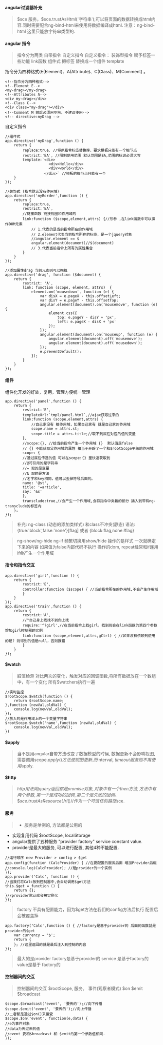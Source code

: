 #### angular过滤器补充
> \$sce 服务，\$sce.trustAsHtml('字符串');可以将页面的数据转换成html内容.同时需要配合ng-bind-html来使用将数据编译成html.
> 注意：ng-bind-html 这里只能放字符串类型的.

#### angular 指令
> 指令分为两类 自带指令  自定义指令
> 自定义指令：
> 装饰型指令 赋予标签一些功能  link函数
    组件式 把标签 替换成一个组件 template

指令分为四种格式(E(Element)、A(Attribute)、C(Class)、M(Comment) 。
```
<!--指令分为四种格式-->
<!--Element E-->
<my-drag></my-drag>
<!--Attributes A-->
<div my-drag></div>
<!--Class C-->
<div class="my-drag"></div>
<!--Comment M 前后必须用空格，不建议使用-->
<!-- directive:myDrag -->
```

自定义指令
```
//组件式
app.directive('myDrag',function () {
    return {
        replace:true, //将原指令标签替换掉，要求模板只能有一个根节点
        restrict:'EA', //限制使用范围 默认范围是EA,范围的标识必须大写
        template:`<div>
                    <div>Hello</div>
                    <div>world</div>
                  </div>` //模板的根节点只能有一个
    }
});
```
```
//装饰式 (指令默认没有作用域)
app.directive('myBorder',function () {
    return {
        replace:true,
        restrict:'EA',
        //链接函数 链接视图和作用域的
        link:function ($scope,element,attrs) {//形参 ,在link函数中可以操作DOM元素
            // 1.代表的是当前指令所在的作用域
            // 2.element代表当前指令所在的标签，是一个jquery对象
            //angular.element == $
            angular.element(document)//$(document)
            // 3.代表当前指令上所有的属性集合
        }
    }
});
```
```
//添加属性drag 当前元素则可以拖拽
app.directive('drag', function ($document) {
    return {
        restrict: 'A',
        link: function (scope, element, attrs)  {
            element.on('mousedown', function (e) {
                var disX = e.pageX - this.offsetLeft;
                var disY = e.pageY - this.offsetTop;
                angular.element(document).on('mousemove', function (e) {
                    element.css({
                        top: e.pageY - disY + 'px',
                        left: e.pageX - disX + 'px'
                    });
                });
                angular.element(document).on('mouseup', function (e) {
                    angular.element(document).off('mousemove');
                    angular.element(document).off('mousedown');
                });
                e.preventDefault();
            });
        }
    }
});
```

#### 组件
组件化开发的好处，复用，管理方便统一管理
```
app.directive('panel',function () {
    return {
        restrict:'E',
        templateUrl:`tmpl/panel.html`,//ajax获取过来的
        link:function (scope,element,attrs) {
            //自己家没有 根作用域，如果自己家有 就是自己家的作用域
            scope.name = attrs.st;
            scope.title = attrs.title;//取不到属性对应的值的变量
        },
        //scope:{}, //给当前指令产生一个作用域 {}  默认值是false
        // {} 不能获取父作用域的属性 相当于开辟了一个和$rootScope平级的作用域
        scope: {
        //通过属性传递的值 可以在scope:{} 里快速获取到
        //@符引用的是字符串
        //= 取的是变量
        //& 取的是方法
        //名字和key相同，值可以去掉符号后面的。
        name: '@st',
        title: '=article',
        say: '&s'
        },
        transclude:true,//会产生一个作用域,会将指令中夹着的部分 插入到带有ng-transclude的标签内
    };
});
```

> 补充:
ng-class (动态的添加类样式) 和class不冲突(静态)
语法: {true:'block',false:'none'}[flag] 或者 {block:flag,none:!flag}

> ng-show/ng-hide ng-if
频繁切换用show/hide  操作的是样式
一次就确定下来的内容 如果值为false内部代码不执行 操作的dom, repeat经常和if连用  if会产生一个作用域

#### 指令和指令交互
```
app.directive('girl',function () {
    return {
        restrict:'E',
        controller:function ($scope) { //当前指令所在的作用域,不会产生作用域
        }
    }
});
app.directive('train',function () {
    return {
        restrict:'A',
        //^自己身上找找不到向上找
        require:'^?girl',//在当前指令上找girl，找到则会在link函数的第四个参数增加girl控制器的实例
        link:function (scope,element,attrs,gCtrl) { //如果没有依赖到使用的是? 则得到的值是null，否则报错
        }
    }
});
```

#### $watch
> 脏值检测 对比两次的变化，触发对应的回调函数,将所有数据放在一个数组中，有一个变化 所有$watchers执行一遍
```
//实时监控
$rootScope.$watch(function () {
    return $rootScope.name;
},function (newVal,oldVal) {
    console.log(newVal,oldVal);
});
//放入的是作用域上的一个变量字符串
$rootScope.$watch('name',function (newVal,oldVal) {
    console.log(newVal,oldVal);
})
```

#### $apply
> 当不是用angular自带方法改变了数据模型的时候, 数据更新不会影响视图, 需要调用scope.$apply()方法使视图更新.而$interval, $timeout服务则不用使用$apply.

#### $http
> $http 用法同jquery 返回都是promise对象, 对象中有一个then方法, 方法中有两个参数, 第一个是成功的回调,第二个是失败的回调。
\$sce.trustAsResourceUrl()//作为一个可信任的路径$sce.

#### 服务
> - 服务是单例的, 方法都是公用的
- 实现复用代码 $rootScope, localStorage
- angular提供了五种服务 "provider factory" service constant value.
- provider是最大的服务, 可以进行配置, 其他4种不能配置.
```
//运行顺序 new Provider > config > $get
app.config(function (CalcProvider) { //在要配置的服务后面 增加Provider后缀
//console.log(CalcProvider); //是provider的一个实例
});
app.provider('Calc', function () {
//当我们将Calc放到控制器中,会自动调用$get方法
this.$get = function () {
    return {};
}//provider默认就会被实例化
});
```
>factory 不具有配置能力，因为$get方法在我们的config方法后执行 配置后会被覆盖掉
```
app.factory('Calc',function () { //factory是基于provider的 后面的函数就是provider的$get
    var currency = '$';
    return {
    }; //这里返回的就是最后注入到控制的内容
});
```
>最大的是provider factory是基于provider的  service 是基于factory的  value是基于 factory的

#### 控制器间的交互
>控制器间的交互 $rootScope, 服务， 事件(观察者模式) $on  $emit  $broadcast
```
$scope.$broadcast('event', '要传的');//向下传播
$scope.$emit('event', '要传的');//向上传播
//二者都是通过$on()来接受
$scope.$on('event', function(e,data) {
//e为事件对象
//data为传过来的值
//event 要和$broadcast 和 $emit的第一个参数值相同.
});
```
